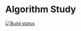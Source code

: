 # Algorithm Study

[![Build status](https://ci.appveyor.com/api/projects/status/oqhmkkbp1a1f3qlb/branch/master?svg=true)](https://ci.appveyor.com/project/Jason2013/algorithm-study/branch/master)
